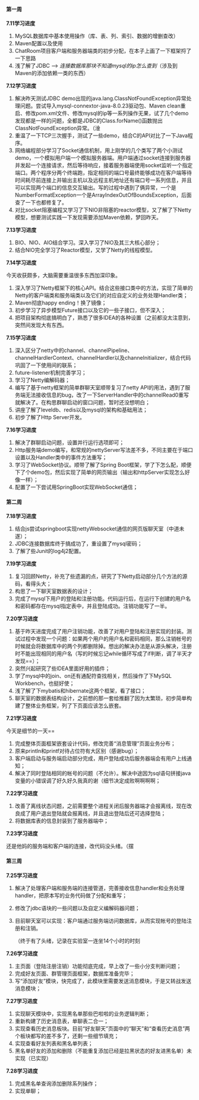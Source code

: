 #### 第一周

**7.11学习进度**

1. MySQL数据库中基本使用操作（库、表、列、索引、数据的增删查改）
2. Maven配置以及使用
3. ChatRoom项目客户端和服务器端类的初步分配，在本子上画了一下框架捋了一下思路
4. 浅了解了JDBC --> *连接数据库那块不知道mysql的ip怎么查到*（涉及到Maven的添加依赖一类的东西）

**7.12学习进度**

1. 解决昨天测试JDBC demo出现的java.lang.ClassNotFoundException异常处理问题。尝试导入mysql-connextor-java-8.0.23驱动包、Maven clean重启、修改pom.xml文件、修改mysql的ip等一系列操作无果，试了几个demo发现都是一样的问题，全都是JDBC的Class.forName()函数抛出ClassNotFoundException异常。（淦
2. 重温了一下TCP三次握手，测试了一些demo，结合C的API对比了一下Java程序。
3. 网络编程部分学习了Socket通信机制，用上刚学的几个类写了两个小测试demo，一个模拟用户端一个模拟服务器端。用户端通过socket连接到服务器并发起一个连接请求，然后等待响应，接着服务器端使用socket监听一个指定端口。两个程序分两个终端跑，指定相同的端口号最终能够成功在客户端等待时间耗尽前连接上并输出主机以及远程主机地址还有端口号一系列信息，并且可以实现两个端口的信息交互输出。写的过程中遇到了俩异常，一个是NumberFormatException一个是ArrayIndexOutOfBoundsException，后面查了一下也都修复了。
4. 对比socket阻塞编程又学习了下NIO非阻塞的reactor模型，又了解了下Netty模型，想要测试实践一下发现需要添加Maven依赖，梦回昨天。

**7.13学习进度**

1. BIO、NIO、AIO结合学习。深入学习了NIO及其三大核心部分；
2. 结合NIO完全学习了Reactor模型，又学了Netty的线程模型。

**7.14学习进度**

今天收获颇多，大脑需要重温很多东西加深印象。

1. 深入学习了Netty框架下的核心API。结合这些接口类中的方法，实现了简单的Netty的客户端类和服务端类以及它们的对应自定义的业务处理Handler类；
2. Maven彻底happy ending！换了镜像；
3. 初步学习了异步模型Future接口以及它的一些子接口，但不深入；
4. 把项目架构彻底搞明白了，熟悉了很多IDEA的各种设置（之前都没太注意到，突然间发现大有东西。

**7.15学习进度**

1. 深入区分了netty中的channel、channelPipeline、channelHardlerContext、channelHardler以及channeInitializer，结合代码巩固了一下使用间的联系；
2. future-listener机制完善学习；
3. 学习了Netty编解码器；
4. 编写了基于netty框架的简单群聊天室顺带复习了netty API的用法，遇到了服务端无法接收信息的bug，改了一下ServerHandler中的channelRead0重写就解决了。在构思群聊启动的窗口问题，暂时还没想明白；
5. 讲座了解了leveldb、redis以及mysql的架构和基础用法；
6. 初步了解了Http Server开发。

**7.16学习进度**

1. 解决了群聊启动问题，设置并行运行选项即可；
2. Http服务端demo编写，和常规的nettyServer写法差不多，不同主要在于端口设置以及Handler类中的事件方法重写；
3. 学习了WebSocket协议。顺带了解了Spring Boot框架，学了下怎么配，顺便下了个demo包，然后实现了简单的网页输出（输出和httpServer实现怎么好像一样）；
4. 配置了一下尝试用SpringBoot实现WebSocket通信；



#### 第二周

**7.18学习进度**

1. 结合js尝试springboot实现nettyWebsocket通信的网页版聊天室（中道未遂）；
2. JDBC连接数据库终于搞成功了，重设置了mysql密码；
3. 了解了些Junit的log4j2配置。

**7.19学习进度**

1. 复习回顾Netty，补充了些遗漏的点，研究了下Netty启动部分几个方法的源码，看得头大；
2. 构思了一下聊天室数据表的设计；
3. 完成了mysql下用户的登陆和注册功能。代码运行后，在运行下创建的用户名和密码都存在mysql指定表中，并且登陆成功。注销功能写了一半。

**7.20学习进度**

1. 基于昨天进度完成了用户注销功能，改善了对用户登陆和注册实现的封装。测试过程中发现一个问题：如果两个用户的用户名和密码相同，那么注销帐号的时候就会将数据库中的两个列都删除掉。想出的解决办法是从源头解决，注册时不能出现相同的用户名（写的时候忘记while循环写成了if判断，调了半天才发现==）；
2. 突然兴起研究了些IDEA里面好用的插件；
3. 学了mysql中的join、on还有通配符查找相关，然后操作了下MySQL Workbench，也挺好使；
4. 浅了解了下mybatis和hibernate这两个框架，看了接口；
5. 聊天室的数据表结构设计，之前想的那一套给推翻了因为太繁琐，初步简单构建了整体业务框架，列了下页面应该怎么嵌套。

**7.21学习进度**

今天是细节的一天==

1. 完成整体页面框架嵌套设计代码，修改完善“消息管理”页面业务分布；
2. 原来println和printf对待占位符有大区别（感谢bug）；
3. 客户端启动与服务端启动部分完成，用户登陆成功后服务器端会有用户上线通知；
4. 解决了同时登陆相同的帐号的问题（不允许）。解决中途因为sql语句拼接java变量的小错误调了好久好久我真的谢（细节决定成败啊啊啊啊；

**7.22学习进度**

1. 改善了离线状态问题，之前需要整个进程关闭后服务器端才会报离线，现在改良成了用户退出登陆就会报离线，并且退出登陆后还可选择登陆；
2. 将数据库表的信息封装到了服务器端中；

**7.23学习进度**

还是他妈的服务端和客户端的连接，改代码没头绪。（摆

#### 第三周

**7.25学习进度**

1. 解决了处理客户端和服务端的连接管道，完善接收信息handler和业务处理handler，把原本写的业务代码做了分配和重写；

2. 修改了jdbc语块的一些问题以及自定义编解码器问题；

3. 目前聊天室可以实现：客户端通过服务端访问数据库，从而实现帐号的登陆注册和注销。

   （终于有了头绪，记录在实验室一连坐14个小时的时刻

**7.26学习进度**

1. 主页面（登陆注册注销）功能彻底完成，早上改了一些小分支判断问题；
2. 完成好友页面、群管理页面框架，数据库准备完毕；
3. 写“添加好友”模块，快完成了，此模块里需要发送消息模块，于是又转战发送消息模块；

**7.27学习进度**

1. 实现聊天模块中，实现黑名单那些巴啦啦的业务逻辑判断；
2. 重新构建了历史消息表，单聊表二合一；
3. 实现查看历史消息板块。目前“好友聊天”页面中的“聊天”和“查看历史消息”两个板块都写的差不多了，还剩一些细节填充；
4. 实现查看好友列表和黑名单列表；
5. 黑名单好友的添加和删除（不能重复添加已经是拉黑状态的好友进黑名单）未实现（已实现）

**7.28学习进度**

1. 完成黑名单查询添加删除系列操作；
2. 实现单聊；

